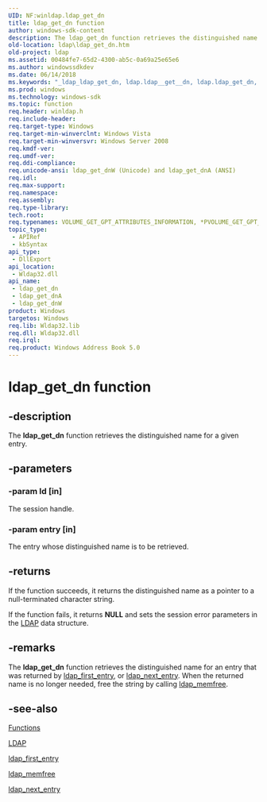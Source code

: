 ```yaml
---
UID: NF:winldap.ldap_get_dn
title: ldap_get_dn function
author: windows-sdk-content
description: The ldap_get_dn function retrieves the distinguished name for a given entry.
old-location: ldap\ldap_get_dn.htm
old-project: ldap
ms.assetid: 00484fe7-65d2-4300-ab5c-0a69a25e65e6
ms.author: windowssdkdev
ms.date: 06/14/2018
ms.keywords: "_ldap_ldap_get_dn, ldap.ldap__get__dn, ldap.ldap_get_dn, ldap_get_dn, ldap_get_dn function [LDAP], ldap_get_dnA, ldap_get_dnW, winldap/ldap_get_dn, winldap/ldap_get_dnA, winldap/ldap_get_dnW"
ms.prod: windows
ms.technology: windows-sdk
ms.topic: function
req.header: winldap.h
req.include-header: 
req.target-type: Windows
req.target-min-winverclnt: Windows Vista
req.target-min-winversvr: Windows Server 2008
req.kmdf-ver: 
req.umdf-ver: 
req.ddi-compliance: 
req.unicode-ansi: ldap_get_dnW (Unicode) and ldap_get_dnA (ANSI)
req.idl: 
req.max-support: 
req.namespace: 
req.assembly: 
req.type-library: 
tech.root: 
req.typenames: VOLUME_GET_GPT_ATTRIBUTES_INFORMATION, *PVOLUME_GET_GPT_ATTRIBUTES_INFORMATION
topic_type:
 - APIRef
 - kbSyntax
api_type:
 - DllExport
api_location:
 - Wldap32.dll
api_name:
 - ldap_get_dn
 - ldap_get_dnA
 - ldap_get_dnW
product: Windows
targetos: Windows
req.lib: Wldap32.lib
req.dll: Wldap32.dll
req.irql: 
req.product: Windows Address Book 5.0
---
```


# ldap_get_dn function


## -description


The <b>ldap_get_dn</b> function retrieves the distinguished name for a given entry.


## -parameters




### -param ld [in]

The session handle.


### -param entry [in]

The entry whose distinguished name is to be retrieved.


## -returns



If the function succeeds, it returns the distinguished name as a pointer to a null-terminated character string.

If the function fails, it returns <b>NULL</b> and sets the session error parameters in the 
<a href="https://msdn.microsoft.com/844093e1-daba-494d-91b3-67455ff2e456">LDAP</a> data structure.




## -remarks



The <b>ldap_get_dn</b> function retrieves the distinguished name for an entry that was returned by 
<a href="https://msdn.microsoft.com/1692d091-7963-492d-9998-5680a2a81088">ldap_first_entry</a>, or 
<a href="https://msdn.microsoft.com/a0920107-6f99-4d28-a12f-c7f952933472">ldap_next_entry</a>. When the returned name is no longer needed, free the string by calling 
<a href="https://msdn.microsoft.com/3256a202-4245-4bea-a66c-0f28bfe2ef7e">ldap_memfree</a>.




## -see-also




<a href="https://msdn.microsoft.com/library/windows/hardware/dn938561">Functions</a>



<a href="https://msdn.microsoft.com/844093e1-daba-494d-91b3-67455ff2e456">LDAP</a>



<a href="https://msdn.microsoft.com/1692d091-7963-492d-9998-5680a2a81088">ldap_first_entry</a>



<a href="https://msdn.microsoft.com/3256a202-4245-4bea-a66c-0f28bfe2ef7e">ldap_memfree</a>



<a href="https://msdn.microsoft.com/a0920107-6f99-4d28-a12f-c7f952933472">ldap_next_entry</a>
 

 

